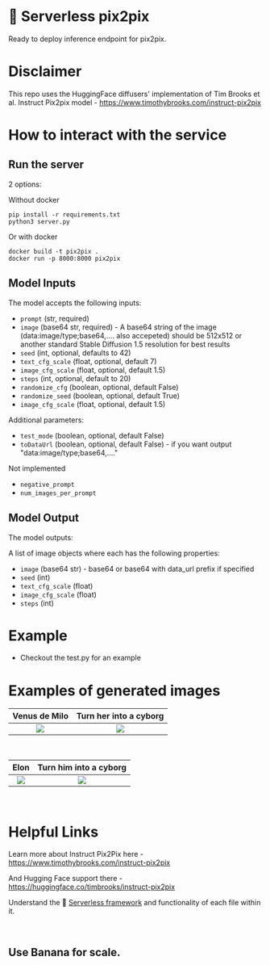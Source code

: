 
# 🍌 Serverless pix2pix

Ready to deploy inference endpoint for pix2pix. 

# Disclaimer

This repo uses the HuggingFace diffusers' implementation of Tim Brooks et al. Instruct Pix2pix model - https://www.timothybrooks.com/instruct-pix2pix


# How to interact with the service

## Run the server
2 options:

Without docker
```
pip install -r requirements.txt
python3 server.py
```

Or with docker

```
docker build -t pix2pix .
docker run -p 8000:8000 pix2pix
```

## Model Inputs

The model accepts the following inputs:

* `prompt` (str, required)
* `image` (base64 str, required) - A base64 string of the image (data:image/type;base64,.... also accepeted) should be 512x512 or another standard Stable Diffusion 1.5 resolution for best results
* `seed` (int, optional, defaults to 42)
* `text_cfg_scale` (float, optional, default 7)
* `image_cfg_scale` (float, optional, default 1.5)
* `steps` (int, optional, default to 20)
* `randomize_cfg` (boolean, optional, default False)
* `randomize_seed` (boolean, optional, default True)
* `image_cfg_scale` (float, optional, default 1.5)

Additional parameters:
* `test_mode` (boolean, optional, default False)
* `toDataUrl` (boolean, optional, default False) - if you want output "data:image/type;base64,...."


Not implemented
* `negative_prompt`
* `num_images_per_prompt`



## Model Output

The model outputs:

A list of image objects where each has the following properties:
* `image` (base64 str) - base64 or base64 with data_url prefix if specified
* `seed` (int)
* `text_cfg_scale` (float)
* `image_cfg_scale` (float)
* `steps` (int)



# Example

- Checkout the test.py for an example



# Examples of generated images

Venus de Milo             |  Turn her into a cyborg
:-------------------------:|:-------------------------:
![](https://github.com/eBoreal/serverless-pix2pix/blob/main/data/input/venus-of-milo-512.jpg)  |  ![](https://github.com/eBoreal/serverless-pix2pix/blob/main/data/output/venus-of-milo-512.jpeg) 

<br>

Elon            |  Turn him into a cyborg
:-------------------------:|:-------------------------:
![](https://github.com/eBoreal/serverless-pix2pix/blob/main/data/input/elon-512.jpg) |  ![](https://github.com/eBoreal/serverless-pix2pix/blob/main/data/output/elon-2-512.jpeg)

<br>

# Helpful Links

Learn more about Instruct Pix2Pix here - https://www.timothybrooks.com/instruct-pix2pix

And Hugging Face support there - https://huggingface.co/timbrooks/instruct-pix2pix

Understand the 🍌 [Serverless framework](https://docs.banana.dev/banana-docs/core-concepts/inference-server/serverless-framework) and functionality of each file within it.

<br>

## Use Banana for scale.
